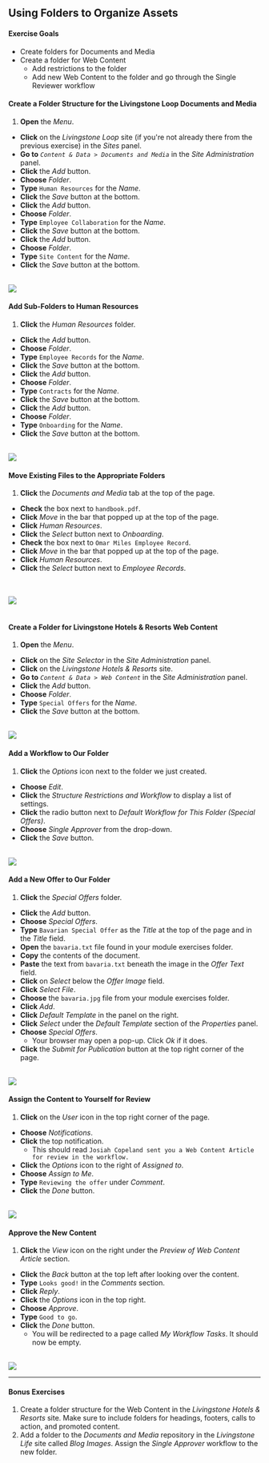 ## Using Folders to Organize Assets

<div class="ahead">

#### Exercise Goals

* Create folders for Documents and Media
* Create a folder for Web Content
	* Add restrictions to the folder
	* Add new Web Content to the folder and go through the Single Reviewer workflow

</div>

#### Create a Folder Structure for the Livingstone Loop Documents and Media
1. **Open** the _Menu_.
* **Click** on the _Livingstone Loop_ site (if you're not already there from the previous exercise) in the _Sites_ panel.
* **Go to** _`Content & Data > Documents and Media`_ in the _Site Administration_ panel.  
* **Click** the _Add_ button.  
* **Choose** _Folder_.  
* **Type** `Human Resources` for the  _Name_.  
* **Click** the _Save_ button at the bottom.
* **Click** the _Add_ button.  
* **Choose** _Folder_.  
* **Type** `Employee Collaboration` for the  _Name_.
* **Click** the _Save_ button at the bottom.
* **Click** the _Add_ button.  
* **Choose** _Folder_.  
* **Type** `Site Content` for the _Name_.  
* **Click** the _Save_ button at the bottom.

<br />

<img src="images/livingstone_loop_folders.png" style="max-width:80%;"> 

#### Add Sub-Folders to Human Resources
1. **Click** the _Human Resources_ folder.
* **Click** the _Add_ button.  
* **Choose** _Folder_.  
* **Type** `Employee Records` for the  _Name_.  
* **Click** the _Save_ button at the bottom.
* **Click** the _Add_ button.  
* **Choose** _Folder_.  
* **Type** `Contracts` for the  _Name_.  
* **Click** the _Save_ button at the bottom.
* **Click** the _Add_ button.  
* **Choose** _Folder_.  
* **Type** `Onboarding` for the  _Name_.  
* **Click** the _Save_ button at the bottom.

<br />

<img src="images/hr_folders.png" style="max-width:100%;"> 

<br />

#### Move Existing Files to the Appropriate Folders
1. **Click** the _Documents and Media_ tab at the top of the page.
* **Check** the box next to `handbook.pdf`.
* **Click** _Move_ in the bar that popped up at the top of the page.
* **Click** _Human Resources_.
* **Click** the _Select_ button next to _Onboarding_.
* **Check** the box next to `Omar Miles Employee Record`.
* **Click** _Move_ in the bar that popped up at the top of the page.
* **Click** _Human Resources_.
* **Click** the _Select_ button next to _Employee Records_.

<br />
<br />

<img src="images/files_moved.png" style="max-width:100%;">

<br />
<br />

#### Create a Folder for Livingstone Hotels & Resorts Web Content
1. **Open** the _Menu_.
* **Click** on the _Site Selector_ in the _Site Administration_ panel.
* **Click** on the _Livingstone Hotels & Resorts_ site.
* **Go to** _`Content & Data > Web Content`_ in the _Site Administration_ panel.  
* **Click** the _Add_ button.  
* **Choose** _Folder_.  
* **Type** `Special Offers` for the _Name_.  
* **Click** the _Save_ button at the bottom.

<br />

<img src="images/new_offers_folder.png" style="max-width:80%;">

#### Add a Workflow to Our Folder
1. **Click** the _Options_ icon next to the folder we just created.  
* **Choose** _Edit_.  
* **Click** the _Structure Restrictions and Workflow_ to display a list of settings.  
* **Click** the radio button next to _Default Workflow for This Folder (Special Offers)_.  
* **Choose** _Single Approver_ from the drop-down.  
* **Click** the _Save_ button.

<br />

<img src="images/folder_restriction_offers.png" style="max-width:65%;">

#### Add a New Offer to Our Folder
1. **Click** the _Special Offers_ folder.
* **Click** the _Add_ button.
* **Choose** _Special Offers_.
* **Type** `Bavarian Special Offer` as the _Title_ at the top of the page and in the _Title_ field.
* **Open** the `bavaria.txt` file found in your module exercises folder.
* **Copy** the contents of the document.
* **Paste** the text from `bavaria.txt` beneath the image in the _Offer Text_ field.
* **Click** on _Select_ below the _Offer Image_ field.
* **Click** _Select File_.
* **Choose** the `bavaria.jpg` file from your module exercises folder.
* **Click** _Add_.
* **Click** _Default Template_ in the panel on the right.
* **Click** _Select_ under the _Default Template_ section of the _Properties_ panel.
* **Choose** _Special Offers_.
	- Your browser may open a pop-up. Click _Ok_ if it does.
* **Click** the _Submit for Publication_ button at the top right corner of the page.

<br />

<img src="images/pending_offer.png" style="max-width:90%;">

#### Assign the Content to Yourself for Review
1. **Click** on the _User_ icon in the top right corner of the page.  
* **Choose** _Notifications_.  
* **Click** the top notification.
	- This should read `Josiah Copeland sent you a Web Content Article for review in the workflow.`
* **Click** the _Options_ icon to the right of _Assigned to_.  
* **Choose** _Assign to Me_.  
* **Type** `Reviewing the offer` under _Comment_.  
* **Click** the _Done_ button.

<br />

<img src="images/assigned_to_me.png" style="max-width:80%;">

#### Approve the New Content
1. **Click** the _View_ icon on the right under the _Preview of Web Content Article_ section.  
* **Click** the _Back_ button at the top left after looking over the content.  
* **Type** `Looks good!` in the _Comments_ section.  
* **Click** _Reply_.  
* **Click** the _Options_ icon in the top right.  
* **Choose** _Approve_.  
* **Type** `Good to go`.  
* **Click** the _Done_ button.
	- You will be redirected to a page called _My Workflow Tasks_. It should now be empty.

<br />

<img src="images/review_completed.png" style="max-width:100%;">

<br />

---

#### Bonus Exercises
1. Create a folder structure for the Web Content in the _Livingstone Hotels & Resorts_ site. Make sure to include folders for headings, footers, calls to action, and promoted content.
2. Add a folder to the _Documents and Media_ repository in the _Livingstone Life_ site called _Blog Images_. Assign the _Single Approver_ workflow to the new folder.
